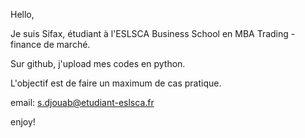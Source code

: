 Hello,

Je suis Sifax, étudiant à l'ESLSCA Business School en MBA Trading - finance de marché.

Sur github, j'upload mes codes en python.

L'objectif est de faire un maximum de cas pratique.




email: s.djouab@etudiant-eslsca.fr



enjoy!
